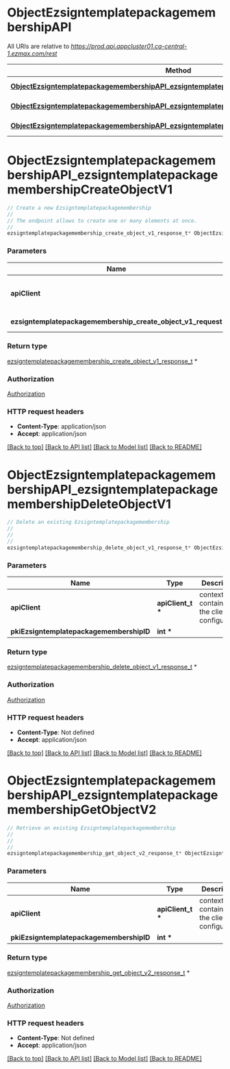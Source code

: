 # ObjectEzsigntemplatepackagemembershipAPI

All URIs are relative to *https://prod.api.appcluster01.ca-central-1.ezmax.com/rest*

Method | HTTP request | Description
------------- | ------------- | -------------
[**ObjectEzsigntemplatepackagemembershipAPI_ezsigntemplatepackagemembershipCreateObjectV1**](ObjectEzsigntemplatepackagemembershipAPI.md#ObjectEzsigntemplatepackagemembershipAPI_ezsigntemplatepackagemembershipCreateObjectV1) | **POST** /1/object/ezsigntemplatepackagemembership | Create a new Ezsigntemplatepackagemembership
[**ObjectEzsigntemplatepackagemembershipAPI_ezsigntemplatepackagemembershipDeleteObjectV1**](ObjectEzsigntemplatepackagemembershipAPI.md#ObjectEzsigntemplatepackagemembershipAPI_ezsigntemplatepackagemembershipDeleteObjectV1) | **DELETE** /1/object/ezsigntemplatepackagemembership/{pkiEzsigntemplatepackagemembershipID} | Delete an existing Ezsigntemplatepackagemembership
[**ObjectEzsigntemplatepackagemembershipAPI_ezsigntemplatepackagemembershipGetObjectV2**](ObjectEzsigntemplatepackagemembershipAPI.md#ObjectEzsigntemplatepackagemembershipAPI_ezsigntemplatepackagemembershipGetObjectV2) | **GET** /2/object/ezsigntemplatepackagemembership/{pkiEzsigntemplatepackagemembershipID} | Retrieve an existing Ezsigntemplatepackagemembership


# **ObjectEzsigntemplatepackagemembershipAPI_ezsigntemplatepackagemembershipCreateObjectV1**
```c
// Create a new Ezsigntemplatepackagemembership
//
// The endpoint allows to create one or many elements at once.
//
ezsigntemplatepackagemembership_create_object_v1_response_t* ObjectEzsigntemplatepackagemembershipAPI_ezsigntemplatepackagemembershipCreateObjectV1(apiClient_t *apiClient, ezsigntemplatepackagemembership_create_object_v1_request_t * ezsigntemplatepackagemembership_create_object_v1_request);
```

### Parameters
Name | Type | Description  | Notes
------------- | ------------- | ------------- | -------------
**apiClient** | **apiClient_t \*** | context containing the client configuration |
**ezsigntemplatepackagemembership_create_object_v1_request** | **[ezsigntemplatepackagemembership_create_object_v1_request_t](ezsigntemplatepackagemembership_create_object_v1_request.md) \*** |  | 

### Return type

[ezsigntemplatepackagemembership_create_object_v1_response_t](ezsigntemplatepackagemembership_create_object_v1_response.md) *


### Authorization

[Authorization](../README.md#Authorization)

### HTTP request headers

 - **Content-Type**: application/json
 - **Accept**: application/json

[[Back to top]](#) [[Back to API list]](../README.md#documentation-for-api-endpoints) [[Back to Model list]](../README.md#documentation-for-models) [[Back to README]](../README.md)

# **ObjectEzsigntemplatepackagemembershipAPI_ezsigntemplatepackagemembershipDeleteObjectV1**
```c
// Delete an existing Ezsigntemplatepackagemembership
//
// 
//
ezsigntemplatepackagemembership_delete_object_v1_response_t* ObjectEzsigntemplatepackagemembershipAPI_ezsigntemplatepackagemembershipDeleteObjectV1(apiClient_t *apiClient, int pkiEzsigntemplatepackagemembershipID);
```

### Parameters
Name | Type | Description  | Notes
------------- | ------------- | ------------- | -------------
**apiClient** | **apiClient_t \*** | context containing the client configuration |
**pkiEzsigntemplatepackagemembershipID** | **int \*** |  | 

### Return type

[ezsigntemplatepackagemembership_delete_object_v1_response_t](ezsigntemplatepackagemembership_delete_object_v1_response.md) *


### Authorization

[Authorization](../README.md#Authorization)

### HTTP request headers

 - **Content-Type**: Not defined
 - **Accept**: application/json

[[Back to top]](#) [[Back to API list]](../README.md#documentation-for-api-endpoints) [[Back to Model list]](../README.md#documentation-for-models) [[Back to README]](../README.md)

# **ObjectEzsigntemplatepackagemembershipAPI_ezsigntemplatepackagemembershipGetObjectV2**
```c
// Retrieve an existing Ezsigntemplatepackagemembership
//
// 
//
ezsigntemplatepackagemembership_get_object_v2_response_t* ObjectEzsigntemplatepackagemembershipAPI_ezsigntemplatepackagemembershipGetObjectV2(apiClient_t *apiClient, int pkiEzsigntemplatepackagemembershipID);
```

### Parameters
Name | Type | Description  | Notes
------------- | ------------- | ------------- | -------------
**apiClient** | **apiClient_t \*** | context containing the client configuration |
**pkiEzsigntemplatepackagemembershipID** | **int \*** |  | 

### Return type

[ezsigntemplatepackagemembership_get_object_v2_response_t](ezsigntemplatepackagemembership_get_object_v2_response.md) *


### Authorization

[Authorization](../README.md#Authorization)

### HTTP request headers

 - **Content-Type**: Not defined
 - **Accept**: application/json

[[Back to top]](#) [[Back to API list]](../README.md#documentation-for-api-endpoints) [[Back to Model list]](../README.md#documentation-for-models) [[Back to README]](../README.md)

